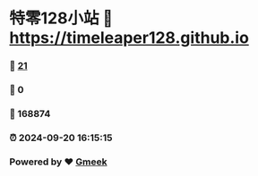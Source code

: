 # 特零128小站 :link: https://timeleaper128.github.io 
### :page_facing_up: [21](https://timeleaper128.github.io/tag.html) 
### :speech_balloon: 0 
### :hibiscus: 168874 
### :alarm_clock: 2024-09-20 16:15:15 
### Powered by :heart: [Gmeek](https://github.com/Meekdai/Gmeek)
